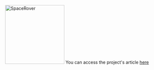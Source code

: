 <img width="191" alt="SpaceRover" src="https://github.com/abcdaaaaaaaaa/Chernobyl/assets/108553778/5c79de09-41b3-4e51-b2ba-a0353fad612d">
You can access the project's article  <a href="https://speacepedia.info/robotarticle">here</a>

